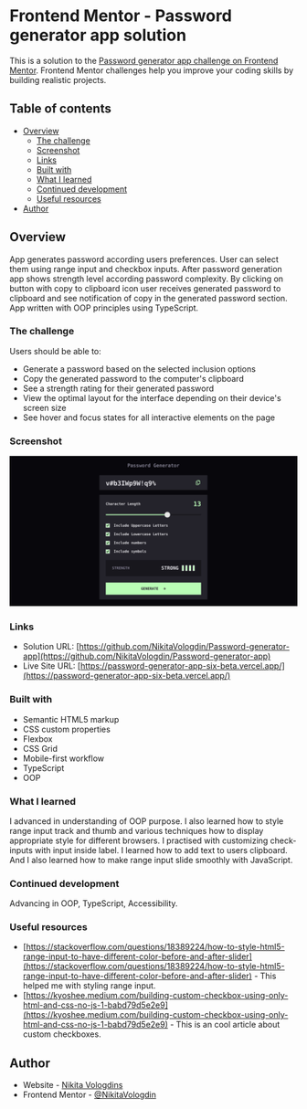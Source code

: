 # Frontend Mentor - Password generator app solution

This is a solution to the [Password generator app challenge on Frontend Mentor](https://www.frontendmentor.io/challenges/password-generator-app-Mr8CLycqjh). Frontend Mentor challenges help you improve your coding skills by building realistic projects.

## Table of contents

- [Overview](#overview)
  - [The challenge](#the-challenge)
  - [Screenshot](#screenshot)
  - [Links](#links)
  - [Built with](#built-with)
  - [What I learned](#what-i-learned)
  - [Continued development](#continued-development)
  - [Useful resources](#useful-resources)
- [Author](#author)

## Overview

App generates password according users preferences. User can select them using range input and checkbox inputs. After password generation app shows strength level according password complexity. By clicking on button with copy to clipboard icon user receives generated password to clipboard and see notification of copy in the generated password section. App written with OOP principles using TypeScript.

### The challenge

Users should be able to:

- Generate a password based on the selected inclusion options
- Copy the generated password to the computer's clipboard
- See a strength rating for their generated password
- View the optimal layout for the interface depending on their device's screen size
- See hover and focus states for all interactive elements on the page

### Screenshot

![Shows desktop version layout with generated password and displays strength level](./screenshots/screenshot1.jpg)

### Links

- Solution URL: [https://github.com/NikitaVologdin/Password-generator-app](https://github.com/NikitaVologdin/Password-generator-app)
- Live Site URL: [https://password-generator-app-six-beta.vercel.app/](https://password-generator-app-six-beta.vercel.app/)

### Built with

- Semantic HTML5 markup
- CSS custom properties
- Flexbox
- CSS Grid
- Mobile-first workflow
- TypeScript
- OOP

### What I learned

I advanced in understanding of OOP purpose. I also learned how to style range input track and thumb and various techniques how to display appropriate style for different browsers. I practised with customizing check-inputs with input inside label. I learned how to add text to users clipboard. And I also learned how to make range input slide smoothly with JavaScript.

### Continued development

Advancing in OOP, TypeScript, Accessibility.

### Useful resources

- [https://stackoverflow.com/questions/18389224/how-to-style-html5-range-input-to-have-different-color-before-and-after-slider](https://stackoverflow.com/questions/18389224/how-to-style-html5-range-input-to-have-different-color-before-and-after-slider) - This helped me with styling range input.
- [https://kyoshee.medium.com/building-custom-checkbox-using-only-html-and-css-no-js-1-babd79d5e2e9](https://kyoshee.medium.com/building-custom-checkbox-using-only-html-and-css-no-js-1-babd79d5e2e9) - This is an cool article about custom checkboxes.

## Author

- Website - [Nikita Vologdins](https://vologdin.eu/portfolio)
- Frontend Mentor - [@NikitaVologdin](https://www.frontendmentor.io/profile/NikitaVologdin)
